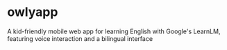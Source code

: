 # owlyapp
A kid-friendly mobile web app for learning English with Google's LearnLM, featuring voice interaction and a bilingual interface
